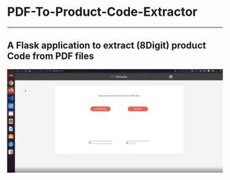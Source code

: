 # PDF-To-Product-Code-Extractor

----
## A Flask application to extract (8Digit) product Code from PDF files

<img src="https://raw.githubusercontent.com/RaihanEXE99/PDF-To-Product-Code-Extractor/main/Pdf2ProductCodeExtractor.png" />
